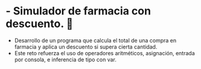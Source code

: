 # - Simulador de farmacia con descuento. 💊
- Desarrollo de un programa que calcula el total de una compra en farmacia y aplica un descuento si supera cierta cantidad.
- Este reto refuerza el uso de operadores aritméticos, asignación, entrada por consola, e inferencia de tipo con var.

